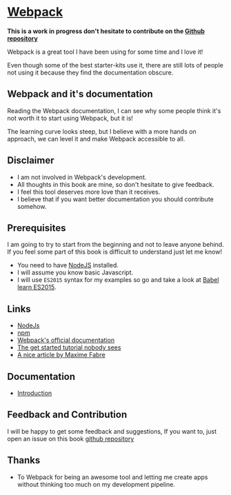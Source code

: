 # [Webpack](https://github.com/webpack/webpack)

**This is a work in progress don't hesitate to contribute on the [Github repository](https://github.com/alexandrebodin/webpack-book)**

Webpack is a great tool I have been using for some time and I love it!

Even though some of the best starter-kits use it, there are still lots of people not using it because they find the documentation obscure.

## Webpack and it's documentation

Reading the Webpack documentation, I can see why some people think it's not worth it to start using Webpack, but it is!

The learning curve looks steep, but I believe with a more hands on approach, we can level it and make Webpack accessible to all.

## Disclaimer

* I am not involved in Webpack's development. 
* All thoughts in this book are mine, so don't hesitate to give feedback.
* I feel this tool deserves more love than it receives. 
* I believe that if you want better documentation you should contribute somehow.


## Prerequisites

I am going to try to start from the beginning and not to leave anyone behind. If you feel some part of this book is difficult to understand just let me know!

* You need to have [NodeJS](https://nodejs.org/en/) installed.
* I will assume you know basic Javascript. 
* I will use `ES2015` syntax for my examples so go and take a look at [Babel learn ES2015](https://babeljs.io/docs/learn-es2015/).


## Links

* [NodeJs](https://nodejs.org/en/)
* [npm](https://www.npmjs.com/)
* [Webpack's official documentation](https://webpack.github.io/docs/)
* [The get started tutorial nobody sees](http://webpack.github.io/docs/tutorials/getting-started/)
* [A nice article by Maxime Fabre](https://blog.madewithlove.be/post/webpack-your-bags/)


## Documentation

* [Introduction](introduction/README.md)


## Feedback and Contribution

I will be happy to get some feedback and suggestions, If you want to, just open an issue on this book [github repository](https://github.com/alexandrebodin/webpack-book)

## Thanks 

* To Webpack for being an awesome tool and letting me create apps without thinking too much on my development pipeline. 
